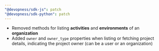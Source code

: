 ```yaml
---
"@devopness/sdk-js": patch
"@devopness/sdk-python": patch
---
```


- Removed methods for listing **activities** and **environments** of an **organization**
- Added `owner` and `owner_type` properties when listing or fetching project details, indicating the project owner (can be a user or an organization)
